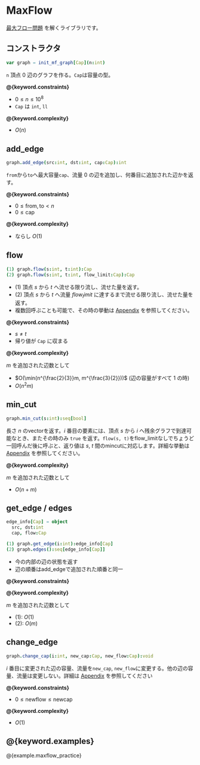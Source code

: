 # MaxFlow

[最大フロー問題](https://ja.wikipedia.org/wiki/%E6%9C%80%E5%A4%A7%E3%83%95%E3%83%AD%E3%83%BC%E5%95%8F%E9%A1%8C) を解くライブラリです。

## コンストラクタ

```nim
var graph = init_mf_graph[Cap](n:int)
```

`n` 頂点 $0$ 辺のグラフを作る。`Cap`は容量の型。

**@{keyword.constraints}**

- $0 \leq n \leq 10^8$
- `Cap` は `int`, `ll`

**@{keyword.complexity}**

- $O(n)$

## add_edge

```nim
graph.add_edge(src:int, dst:int, cap:Cap):int
```

`from`から`to`へ最大容量`cap`、流量 $0$ の辺を追加し、何番目に追加された辺かを返す。

**@{keyword.constraints}**

- $0 \leq \mathrm{from}, \mathrm{to} \lt n$
- $0 \leq \mathrm{cap}$

**@{keyword.complexity}**

- ならし $O(1)$

## flow

```nim
(1) graph.flow(s:int, t:int):Cap
(2) graph.flow(s:int, t:int, flow_limit:Cap):Cap
```

- (1) 頂点 $s$ から $t$ へ流せる限り流し、流せた量を返す。
- (2) 頂点 $s$ から $t$ へ流量 $flow_limit$ に達するまで流せる限り流し、流せた量を返す。
- 複数回呼ぶことも可能で、その時の挙動は [Appendix](./appendix.html) を参照してください。

**@{keyword.constraints}**

- $s \neq t$
- 帰り値が `Cap` に収まる

**@{keyword.complexity}**

$m$ を追加された辺数として

- $O(\min(n^{\frac{2}{3}}m, m^{\frac{3}{2}}))$ (辺の容量がすべて $1$ の時)
- $O(n^2 m)$

## min_cut

```nim
graph.min_cut(s:int):seq[bool]
```

長さ $n$ のvectorを返す。$i$ 番目の要素には、頂点 $s$ から $i$ へ残余グラフで到達可能なとき、またその時のみ `true` を返す。`flow(s, t)`をflow_limitなしでちょうど一回呼んだ後に呼ぶと、返り値は $s$, $t$ 間のmincutに対応します。詳細な挙動は [Appendix](./appendix.html) を参照してください。

**@{keyword.complexity}**

$m$ を追加された辺数として

- $O(n + m)$

## get_edge / edges

```nim
edge_info[Cap] = object
  src, dst:int
  cap, flow:Cap

(1) graph.get_edge(i:int):edge_info[Cap]
(2) graph.edges():seq[edge_info[Cap]]
```

- 今の内部の辺の状態を返す
- 辺の順番はadd_edgeで追加された順番と同一

**@{keyword.constraints}**

**@{keyword.complexity}**

$m$ を追加された辺数として

- (1): $O(1)$
- (2): $O(m)$

## change_edge

```nim
graph.change_cap(i:int, new_cap:Cap, new_flow:Cap):void
```

$i$ 番目に変更された辺の容量、流量を`new_cap`, `new_flow`に変更する。他の辺の容量、流量は変更しない。詳細は [Appendix](./appendix.html) を参照してください

**@{keyword.constraints}**

- $0 \leq \mathrm{newflow} \leq \mathrm{newcap}$

**@{keyword.complexity}**

- $O(1)$

## @{keyword.examples}

@{example.maxflow_practice}
